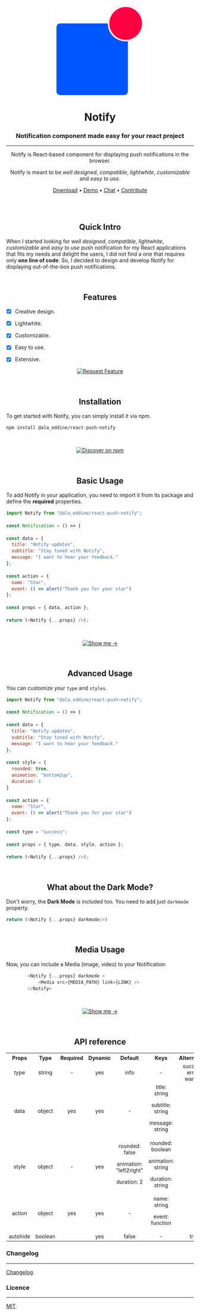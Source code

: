 <div align="center">
  <img src="./Logo.svg"> 
  <h1>Notify</h1>
  <h3>Notification component made easy for your react project</h3>

---

<span>Notify is React-based component for displaying push notifications in the browser. 

Notify is meant to be _well designed_, _compatible_, _lightwhite_, _customizable_ and _easy to use_.
</span>

[Download](https://www.npmjs.com/package/react-push-notify) • 
[Demo](https://eejv4.csb.app/) • 
[Chat](https://spectrum.chat/users/menai-ala-eddine) • 
[Contribute](https://github.com/MenaiAla/react-push-notify/pulls) 

</div>
<br>
<br>

<h2 align="center">Quick Intro</h2>

When I started looking for _well designed_, _compatible_, _lightwhite_, _customizable_ and _easy to use_ push notification for my React applications that fits my needs and delight the users, I did not find a one that requires only **one line of code**. So, I decided to design and develop Notify for displaying out-of-the-box push notifications.

<br>
<h2 align="center">Features</h2>

- [x] Creative design.

- [x] Lightwhite.

- [x] Customizable.

- [x] Easy to use.

- [x] Extensive.

<div align="center">

[![Request Feature](https://readme-components.vercel.app/api?component=button&text=Request+New+Feature)](https://github.com/MenaiAla/react-push-notify/pulls)

</div>

<br>
<h2 align="center">Installation</h2>

To get started with Notify, you can simply install it via npm.

```
npm install @ala_eddine/react-push-notify
```
<br>
<div align="center">

[![Discover on npm](https://readme-components.vercel.app/api?component=button&text=Discover+on+npm)](https://www.npmjs.com/package/react-push-notify)

</div>

<br>
<h2 align="center">Basic Usage</h2>

To add Notify in your application, you need to import it from its package and define the **required** properties.

```Javascript
import Notify from "@ala_eddine/react-push-notify";

const Notification = () => {

const data = {
  title: "Notify updates",
  subtitle: "Stay tuned with Notify",
  message: "I want to hear your feedback."
};

const action = {
  name: "Star",
  event: () => alert("Thank you for your star")
};

const props = { data, action };

return (<Notify {...props} />);

```

<br>

<div align="center">

[![Show me →](https://readme-components.vercel.app/api?component=button&text=Show+Live+Demo+)](https://codesandbox.io/s/q3934)

</div>


<br>
<h2 align="center">Advanced Usage</h2>

You can customize your `type` and `styles`.

```Javascript
import Notify from "@ala_eddine/react-push-notify";

const Notification = () => {

const data = {
  title: "Notify updates",
  subtitle: "Stay tuned with Notify",
  message: "I want to hear your feedback."
};

const style = {
  rounded: true,
  animation: "bottom2up",
  duration: 1
}

const action = {
  name: "Star",
  event: () => alert("Thank you for your star")
};

const type = "success";

const props = { type, data, style, action };

return (<Notify {...props} />);

```
<br>
<h2 align="center">What about the Dark Mode?</h2>

Don't worry, the  **Dark Mode** is included too. You need to add just `darkmode` property.

```Javascript
return (<Notify {...props} darkmode/>)
```

<br>
<h2 align="center">Media Usage</h2>

Now, you can include a Media (image, video) to your Notification.

```js
        <Notify {...props} darkmode >
            <Media src={MEDIA_PATH} link={LINK} />
        </Notify>
```

<br>

<div align="center">

[![Show me →](https://readme-components.vercel.app/api?component=button&text=Show+Live+Demo+)](https://codesandbox.io/s/q3934)

</div>

<br>
<h2 align="center">API reference</h2>

<table width="100%">

<tr align="center">
<th>
Props
</th>
<th>
Type
</th>
<th>
Required
</th>
<th>
Dynamic
</th>
<th>
Default
</th>
<th>
Keys
</th>
<th>
Alternatives
</th>
</tr>

<tr align="center">
<td>
type
</td>
<td>
string
</td>
<td>
-
</td>
<td>
yes
</td>
<td>
info
</td>
<td>
-
</td>
<td>
success | error | warning
</td>
</tr>


<tr align="center">
<td>
data
</td>
<td>
object
</td>
<td>
 yes
</td>
<td>
yes
</td>
<td>
-
</td>
<td>
title: string

subtitle: string

message: string

</td>
<td>
-
</td>
</tr>


<tr align="center">
<td>
style
</td>
<td>
object
</td>
<td>
-
</td>
<td>
yes
</td>
<td>
rounded: false

animation: "left2right"

duration: 2

</td>
<td>
rounded: boolean

animation: string

duration: string

</td>
<td>
-
</td>
</tr>



<tr align="center">
<td>
action
</td>
<td>
object
</td>
<td>
yes
</td>
<td>
yes
</td>
<td>
-
</td>
<td>
name: string

event: function

</td>
<td>
-
</td>
</tr>


<tr align="center">
<td>
autohide
</td>
<td>
boolean
</td>
<td>

</td>
<td>
yes
</td>
<td>
false
</td>
<td>
-
</td>
<td>
true
</td>
</tr>
</table>

### Changelog
---
[Changelog](/CHANGELOG.md).

### Licence
---
[MIT](/LICENSE).
